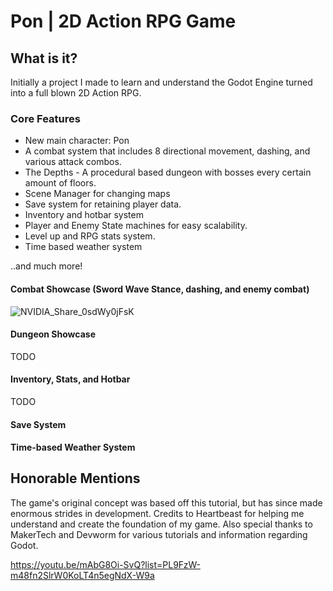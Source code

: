 # Pon | 2D Action RPG Game

## What is it?
Initially a project I made to learn and understand the Godot Engine turned into a full blown 2D Action RPG.

### Core Features
- New main character: Pon
- A combat system that includes 8 directional movement, dashing, and various attack combos.
- The Depths - A procedural based dungeon with bosses every certain amount of floors.
- Scene Manager for changing maps
- Save system for retaining player data.
- Inventory and hotbar system
- Player and Enemy State machines for easy scalability.
- Level up and RPG stats system.
- Time based weather system

..and much more!

#### Combat Showcase (Sword Wave Stance, dashing, and enemy combat)
![NVIDIA_Share_0sdWy0jFsK](https://github.com/Erebonia/Potato-the-Traveler/assets/52137104/10cb3bd1-8acc-430f-8932-417925b0687b)

#### Dungeon Showcase
TODO

#### Inventory, Stats, and Hotbar
TODO

#### Save System

#### Time-based Weather System

## Honorable Mentions

The game's original concept was based off this tutorial, but has since made enormous strides in development. Credits to Heartbeast for helping me understand and create the foundation of my game. Also special thanks to MakerTech and Devworm for various tutorials and information regarding Godot.

https://youtu.be/mAbG8Oi-SvQ?list=PL9FzW-m48fn2SlrW0KoLT4n5egNdX-W9a

